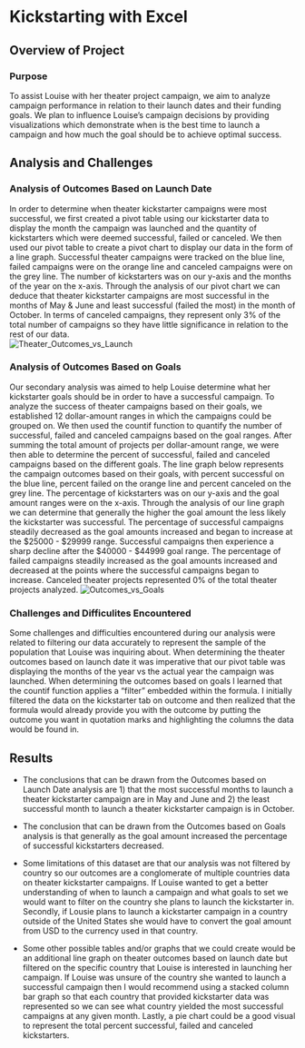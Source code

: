 # Kickstarting with Excel

## Overview of Project

### Purpose
To assist Louise with her theater project campaign, we aim to analyze campaign performance in relation to their launch  dates and their funding goals. We plan to influence Louise’s campaign decisions by providing visualizations which demonstrate when is the best time to launch a campaign and how much the goal should be to achieve optimal success. 
## Analysis and Challenges 

### Analysis of Outcomes Based on Launch Date 
In order to determine when theater kickstarter campaigns were most successful, we first created a pivot table using our kickstarter data to display the month the campaign was launched and the quantity of kickstarters which were deemed successful, failed or canceled. We then used our pivot table to create a pivot chart to display our data in the form of a line graph. Successful theater campaigns were tracked on the blue line, failed campaigns were on the orange line and canceled campaigns were on the grey line. The number of kickstarters was on our y-axis and the months of the year on the x-axis. Through the analysis of our pivot chart we can deduce that theater kickstarter campaigns are most successful in the months of May & June and least successful (failed the most) in the month of October. In terms of canceled campaigns, they represent only 3% of the total number of campaigns so they have little significance in relation to the rest of our data.  
![Theater_Outcomes_vs_Launch](https://user-images.githubusercontent.com/91925639/137608531-4e099f5a-2287-46d8-8b00-e1d87cb6e19a.png)
### Analysis of Outcomes Based on Goals
Our secondary analysis was aimed to help Louise determine what her kickstarter goals should be in order to have a successful campaign. To analyze the success of theater campaigns based on their goals, we established 12 dollar-amount ranges in which the campaigns could be grouped on. We then used the countif function to quantify the number of successful, failed and canceled campaigns based on the goal ranges. After summing the total amount of projects per dollar-amount range, we were then able to determine the percent of successful, failed and canceled campaigns based on the different goals. The line graph below represents the campaign outcomes based on their goals, with percent successful on the blue line, percent failed on the orange line and percent canceled on the grey line. The percentage of kickstarters was on our y-axis and the goal amount ranges were on the x-axis. Through the analysis of our line graph we can determine that generally the higher the goal amount the less likely the kickstarter was successful. The percentage of successful campaigns steadily decreased as the goal amounts increased and began to increase at the $25000 - $29999 range. Successful campaigns then experience a sharp decline after the $40000 - $44999 goal range. The percentage of failed campaigns steadily increased as the goal amounts increased and decreased at the points where the successful campaigns began to increase. Canceled theater projects represented 0% of the total theater projects analyzed. 
![Outcomes_vs_Goals](https://user-images.githubusercontent.com/91925639/137608590-98c89c13-80c9-45fd-9042-76ed611b3d25.png)
### Challenges and Difficulites Encountered 
Some challenges and difficulties encountered during our analysis were related to filtering our data accurately to represent the sample of the population that Louise was inquiring about. When determining the theater outcomes based on launch date it was imperative that our pivot table was displaying the months of the year vs the actual year the campaign was launched. When determining the outcomes based on goals I learned that the countif function applies a “filter” embedded within the formula. I initially filtered the data on the kickstarter tab on outcome and then realized that the formula would already provide you with the outcome by putting the outcome you want in quotation marks and highlighting the columns the data would be found in. 
## Results 
- The conclusions that can be drawn from the Outcomes based on Launch Date analysis are 1) that the most successful months to launch a theater kickstarter campaign are in May and June and 2) the least successful month to launch a theater kickstarter campaign is in October. 

- The conclusion that can be drawn from the Outcomes based on Goals analysis is that generally as the goal amount increased the percentage of successful kickstarters decreased. 

- Some limitations of this dataset are that our analysis was not filtered by country so our outcomes are a conglomerate of multiple countries data on theater kickstarter campaigns. If Louise wanted to get a better understanding of when to launch a campaign and what goals to set we would want to filter on the country she plans to launch the kickstarter in. Secondly, if Lousie plans to launch a kickstarter campaign in a country outside of the United States she would have to convert the goal amount from USD to the currency used in that country.  

- Some other possible tables and/or graphs that we could create would be an additional line graph on theater outcomes based on launch  date but filtered on the specific country that Louise is interested in launching her campaign. If Louise was unsure of the country she wanted to launch a successful campaign then I would recommend using a stacked column bar graph so that each country that provided kickstarter data was represented so we can see what country yielded the most successful campaigns at any given month. Lastly, a pie chart could be a good visual to represent the total percent successful, failed and canceled kickstarters. 
